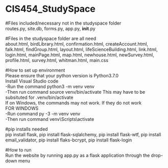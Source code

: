 # CIS454_StudySpace
#Files included/necessary not in the studyspace folder  
routes.py, site.db, forms.py, app.py, __init__.py


#Files in the studyspace folder are all need  
about.html, birdLibrary.html, confirmation.html, createAccount.html, falk.html, findGroup.html,
layout.html, lifeScienceBuilding.html, link.html, login.html, mainPage.html, map.html, 
newhouse.html, newSurvey.html, profile.html, survey.html, whitman.html, main.css


#How to set up environment  
Please ensure that your python version is Python3.7.0  
Install Visual Studio code  
-Run the command python3 -m venv venv  
-Then run command source venv/bin/activate
This may have to be subsituted for .venv/bin/activate  
If on Windows, the commands may not work. If they do not work  
FOR WINDOWS  
-Run command py -3 -m venv venv  
-Then run command venv\Scripts\activate


#pip installs needed  
pip install flask, pip install flask-sqlalchemy, pip install flask-wtf, pip install email_validator,
pip install flaks-bcrypt, pip install flask-login


#How to run  
Run the website by running app.py as a flask application through the drop-down menu

